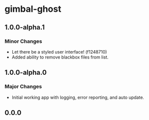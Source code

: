 # gimbal-ghost

## 1.0.0-alpha.1

### Minor Changes

- Let there be a styled user interface! (f1248710)
- Added ability to remove blackbox files from list.

## 1.0.0-alpha.0

### Major Changes

- Initial working app with logging, error reporting, and auto update.

## 0.0.0
